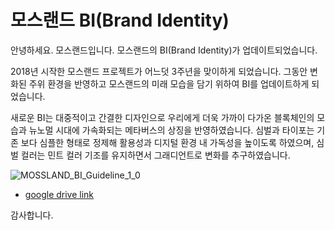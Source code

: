 # 모스랜드 BI(Brand Identity)

안녕하세요. 모스랜드입니다. 모스랜드의 BI(Brand Identity)가 업데이트되었습니다.

2018년 시작한 모스랜드 프로젝트가 어느덧 3주년을 맞이하게 되었습니다. 그동안 변화된 주위 환경을 반영하고 모스랜드의 미래 모습을 담기 위하여 BI를 업데이트하게 되었습니다. 

새로운 BI는 대중적이고 간결한 디자인으로 우리에게 더욱 가까이 다가온 블록체인의 모습과 뉴노멀 시대에 가속화되는 메타버스의 상징을 반영하였습니다. 심벌과 타이포는 기존 보다 심플한 형태로 정제해 활용성과 디지털 환경 내 가독성을 높이도록 하였으며, 심벌 컬러는 민트 컬러 기조를 유지하면서 그래디언트로 변화를 추구하였습니다.

![MOSSLAND_BI_Guideline_1_0](https://user-images.githubusercontent.com/109493423/196586501-c77038b3-61e0-484c-a00a-ef417f5e3d6f.png)

- [google drive link](https://drive.google.com/drive/u/4/folders/1EJ5g8oWFjTUBFvlWgre8FyrAuVcvW-4N)

감사합니다.
